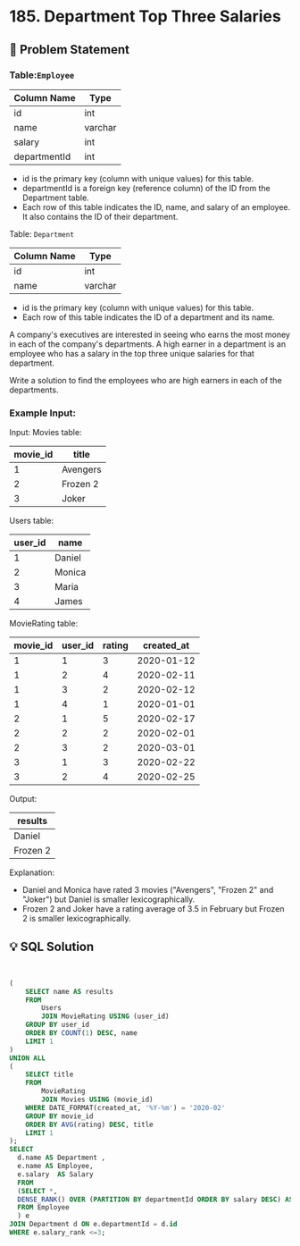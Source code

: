 # 185. Department Top Three Salaries

## 📝 Problem Statement

### Table:`Employee`


| Column Name  | Type    |
|--------------|---------|
| id           | int     |
| name         | varchar |
| salary       | int     |
| departmentId | int     |

 - id is the primary key (column with unique values) for this table.
 - departmentId is a foreign key (reference column) of the ID from the Department table.
 - Each row of this table indicates the ID, name, and salary of an employee. It also contains the ID of their department.
 

Table: `Department`


| Column Name | Type    |
|-------------|---------|
| id          | int     |
| name        | varchar |

 - id is the primary key (column with unique values) for this table.
 - Each row of this table indicates the ID of a department and its name.
 

A company's executives are interested in seeing who earns the most money in each of the company's departments. A high earner in a department is an employee who has a salary in the top three unique salaries for that department.

Write a solution to find the employees who are high earners in each of the departments.

### Example Input:

Input: 
Movies table:

| movie_id    |  title       |
|-------------|--------------|
| 1           | Avengers     |
| 2           | Frozen 2     |
| 3           | Joker        |

Users table:

| user_id     |  name        |
|-------------|--------------|
| 1           | Daniel       |
| 2           | Monica       |
| 3           | Maria        |
| 4           | James        |

MovieRating table:

| movie_id    | user_id      | rating       | created_at  |
|-------------|--------------|--------------|-------------|
| 1           | 1            | 3            | 2020-01-12  |
| 1           | 2            | 4            | 2020-02-11  |
| 1           | 3            | 2            | 2020-02-12  |
| 1           | 4            | 1            | 2020-01-01  |
| 2           | 1            | 5            | 2020-02-17  | 
| 2           | 2            | 2            | 2020-02-01  | 
| 2           | 3            | 2            | 2020-03-01  |
| 3           | 1            | 3            | 2020-02-22  | 
| 3           | 2            | 4            | 2020-02-25  | 

Output: 

| results      |
|--------------|
| Daniel       |
| Frozen 2     |

Explanation: 
 - Daniel and Monica have rated 3 movies ("Avengers", "Frozen 2" and "Joker") but Daniel is smaller lexicographically.
 - Frozen 2 and Joker have a rating average of 3.5 in February but Frozen 2 is smaller lexicographically.
   
## 💡 SQL Solution

```sql

    
(
    SELECT name AS results
    FROM
        Users
        JOIN MovieRating USING (user_id)
    GROUP BY user_id
    ORDER BY COUNT(1) DESC, name
    LIMIT 1
)
UNION ALL
(
    SELECT title
    FROM
        MovieRating
        JOIN Movies USING (movie_id)
    WHERE DATE_FORMAT(created_at, '%Y-%m') = '2020-02'
    GROUP BY movie_id
    ORDER BY AVG(rating) DESC, title
    LIMIT 1
);
SELECT 
  d.name AS Department ,
  e.name AS Employee,
  e.salary  AS Salary 
  FROM 
  (SELECT *,
  DENSE_RANK() OVER (PARTITION BY departmentId ORDER BY salary DESC) AS salary_rank
  FROM Employee
  ) e
JOIN Department d ON e.departmentId = d.id 
WHERE e.salary_rank <=3;

